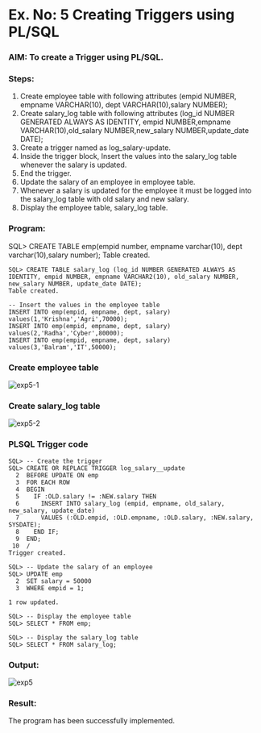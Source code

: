 # Ex. No: 5 Creating Triggers using PL/SQL

### AIM: To create a Trigger using PL/SQL.

### Steps:
1. Create employee table with following attributes (empid NUMBER, empname VARCHAR(10), dept VARCHAR(10),salary NUMBER);
2. Create salary_log table with following attributes (log_id NUMBER GENERATED ALWAYS AS IDENTITY, empid NUMBER,empname VARCHAR(10),old_salary NUMBER,new_salary NUMBER,update_date DATE);
3. Create a trigger named as log_salary-update.
4. Inside the trigger block, Insert the values into the salary_log table whenever the salary is updated.
5. End the trigger.
6. Update the salary of an employee in employee table.
7. Whenever a salary is updated for the employee it must be logged into the salary_log table with old salary and new salary.
8. Display the employee table, salary_log table.

### Program:
SQL> CREATE TABLE emp(empid number, empname varchar(10), dept varchar(10),salary number);
Table created.
```
SQL> CREATE TABLE salary_log (log_id NUMBER GENERATED ALWAYS AS IDENTITY, empid NUMBER, empname VARCHAR2(10), old_salary NUMBER, new_salary NUMBER, update_date DATE);
Table created.

-- Insert the values in the employee table
INSERT INTO emp(empid, empname, dept, salary)
values(1,'Krishna','Agri',70000);
INSERT INTO emp(empid, empname, dept, salary)
values(2,'Radha','Cyber',80000);
INSERT INTO emp(empid, empname, dept, salary)
values(3,'Balram','IT',50000);
```
### Create employee table
![exp5-1](https://github.com/Rajeshanbu/Ex-No-5-Creating-Triggers-using-PL-SQL/assets/118924713/68278ba1-8c9c-4c6b-bf71-9e97fa058c9b)

### Create salary_log table
![exp5-2](https://github.com/Rajeshanbu/Ex-No-5-Creating-Triggers-using-PL-SQL/assets/118924713/cdd4628e-e58c-49a3-91b4-317390ffac70)

### PLSQL Trigger code
```
SQL> -- Create the trigger
SQL> CREATE OR REPLACE TRIGGER log_salary__update
  2  BEFORE UPDATE ON emp
  3  FOR EACH ROW
  4  BEGIN
  5    IF :OLD.salary != :NEW.salary THEN
  6      INSERT INTO salary_log (empid, empname, old_salary, new_salary, update_date)
  7      VALUES (:OLD.empid, :OLD.empname, :OLD.salary, :NEW.salary, SYSDATE);
  8    END IF;
  9  END;
 10  /
Trigger created.

SQL> -- Update the salary of an employee
SQL> UPDATE emp
  2  SET salary = 50000
  3  WHERE empid = 1;

1 row updated.

SQL> -- Display the employee table
SQL> SELECT * FROM emp;

SQL> -- Display the salary_log table
SQL> SELECT * FROM salary_log;
```
### Output:
![exp5](https://github.com/Rajeshanbu/Ex-No-5-Creating-Triggers-using-PL-SQL/assets/118924713/61547ea4-0b66-4828-a489-c03e200fc543)

### Result:
The program has been successfully implemented.
